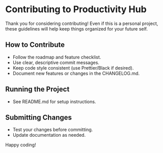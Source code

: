 # Contributing to Productivity Hub

Thank you for considering contributing! Even if this is a personal project, these guidelines will help keep things organized for your future self.

## How to Contribute
- Follow the roadmap and feature checklist.
- Use clear, descriptive commit messages.
- Keep code style consistent (use Prettier/Black if desired).
- Document new features or changes in the CHANGELOG.md.

## Running the Project
- See README.md for setup instructions.

## Submitting Changes
- Test your changes before committing.
- Update documentation as needed.

Happy coding!
